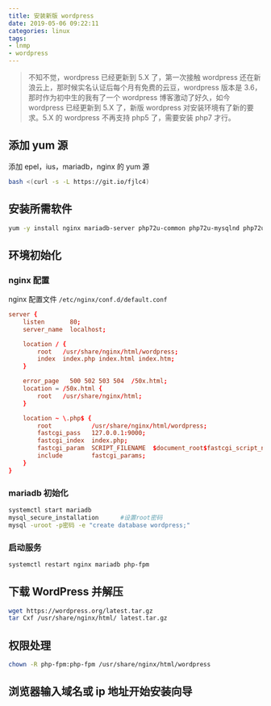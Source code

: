 ```yaml
---
title: 安装新版 wordpress
date: 2019-05-06 09:22:11
categories: linux
tags:
- lnmp
- wordpress
---
```


>不知不觉，wordpress 已经更新到 5.X 了，第一次接触 wordpress 还在新浪云上，那时候实名认证后每个月有免费的云豆，wordpress 版本是 3.6，那时作为初中生的我有了一个 wordpress 博客激动了好久，如今 wordpress 已经更新到 5.X 了，新版 wordpress 对安装环境有了新的要求。5.X 的 wordpress 不再支持 php5 了，需要安装 php7 才行。

## 添加 yum 源

添加 epel，ius，mariadb，nginx 的 yum 源

```bash
bash <(curl -s -L https://git.io/fjlc4)
```

## 安装所需软件

```bash
yum -y install nginx mariadb-server php72u-common php72u-mysqlnd php72u-fpm-nginx php72u-gd php72u-pecl-memcached php72u-opcache
```

<!-- more -->

## 环境初始化

### nginx 配置

nginx 配置文件 `/etc/nginx/conf.d/default.conf`

```conf
server {
    listen       80;
    server_name  localhost;

    location / {
        root   /usr/share/nginx/html/wordpress;
        index  index.php index.html index.htm;
    }

    error_page   500 502 503 504  /50x.html;
    location = /50x.html {
        root   /usr/share/nginx/html;
    }

    location ~ \.php$ {
        root           /usr/share/nginx/html/wordpress;
        fastcgi_pass   127.0.0.1:9000;
        fastcgi_index  index.php;
        fastcgi_param  SCRIPT_FILENAME  $document_root$fastcgi_script_name;
        include        fastcgi_params;
    }
}
```

### mariadb 初始化

```bash
systemctl start mariadb
mysql_secure_installation      #设置root密码
mysql -uroot -p密码 -e "create database wordpress;"
```

### 启动服务

```bash
systemctl restart nginx mariadb php-fpm
```

## 下载 WordPress 并解压

```bash
wget https://wordpress.org/latest.tar.gz
tar Cxf /usr/share/nginx/html/ latest.tar.gz
```

## 权限处理

```bash
chown -R php-fpm:php-fpm /usr/share/nginx/html/wordpress
```

## 浏览器输入域名或 ip 地址开始安装向导